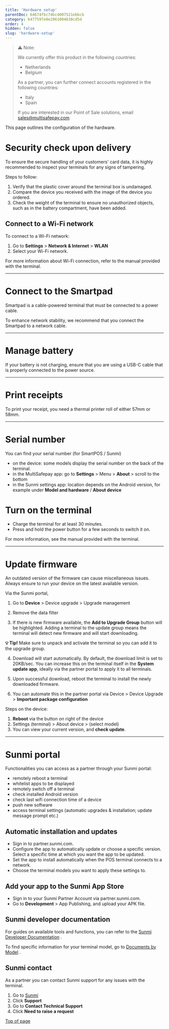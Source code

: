 ```yaml
---
title: 'Hardware setup'
parentDoc: 64674fbc74bc4007521ebbcb 
category: 6477597e0e2961004638cd5d
order: 4
hidden: false
slug: 'hardware-setup'
---
```


>
> ⚠️ Note:
> 
> We currently offer this product in the following countries:
> 
> - Netherlands
> - Belgium 
> 
> As a partner, you can further connect accounts registered in the following countries:
>
> - Italy 
> - Spain
>
> If you are interested in our Point of Sale solutions, email <sales@multisafepay.com>
>

This page outlines the configuration of the hardware.

# Security check upon delivery

To ensure the secure handling of your customers' card data, it is highly recommended to inspect your terminals for any signs of tampering.

Steps to follow:

1. Verify that the plastic cover around the terminal box is undamaged.
2. Compare the device you received with the image of the device you ordered.
3. Check the weight of the terminal to ensure no unauthorized objects, such as in the battery compartment, have been added.

## Connect to a Wi-Fi network

To connect to a Wi-Fi network:

1. Go to **Settings** > **Network & Internet** > **WLAN**
2. Select your Wi-Fi network.

For more information about Wi-Fi connection, refer to the manual provided with the terminal.

***

# Connect to the Smartpad

Smartpad is a cable-powered terminal that must be connected to a power cable. 

To enhance network stability, we recommend that you connect the Smartpad to a network cable.

***

# Manage battery

If your battery is not charging, ensure that you are using a USB-C cable that is properly connected to the power source.

***

# Print receipts

To print your receipt, you need a thermal printer roll of either 57mm or 58mm.

***

# Serial number

You can find your serial number (for SmartPOS / Sunmi)

- on the device: some models display the serial number on the back of the terminal. 
- in the MultiSafepay app: go to **Settings** > Menu > **About** > scroll to the bottom
- in the Sunmi settings app: location depends on the Android version, for example under **Model and hardware** / **About device** 

# Turn on the terminal

- Charge the terminal for at least 30 minutes.
- Press and hold the power button for a few seconds to switch it on.

For more information, see the manual provided with the terminal.

***



# Update firmware

An outdated version of the firmware can cause miscellaneous issues.
Always ensure to run your device on the latest available version. 

Via the Sunmi portal, 

1. Go to **Device** > Device upgrade > Upgrade management

2. Remove the data filter

3. If there is new firmware available, the **Add to Upgrade Group** button will be highlighted. 
Adding a terminal to the update group means the terminal will detect new firmware and will start downloading.

**💡 Tip!** Make sure to unpack and activate the terminal so you can add it to the upgrade group.

4. Download will start automatically. 
By default, the download limit is set to 20KB/sec. You can increase this on the terminal itself in the **System update app**, ideally via the partner portal to apply it to all terminals. 

5. Upon successful download, reboot the terminal to install the newly downloaded firmware.

6. You can automate this in the partner portal via 
Device > Device Upgrade > **Important package configuration**


Steps on the device:

1. **Reboot** via the button on right of the device 
2. Settings (terminal) > About device > (select model)
3. You can view your current version, and **check update**.

***

# Sunmi portal

Functionalities you can access as a partner through your Sunmi portal:

- remotely reboot a terminal 
- whitelist apps to be displayed
- remotely switch off a terminal
- check installed Android version
- check last wifi connection time of a device
- push new software 
- access terminal settings (automatic upgrades & installation; update message prompt etc.)


## Automatic installation and updates 

- Sign in to partner.sunmi.com.
- Configure the app to automatically update or choose a specific version. Select a specific time at which you want the app to be updated.
- Set the app to install automatically when the POS terminal connects to a network.
- Choose the terminal models you want to apply these settings to.

## Add your app to the Sunmi App Store

- Sign in to your Sunmi Partner Account via partner.sunmi.com.
- Go to **Development** > App Publishing, and upload your APK file.

## Sunmi developer documentation

For guides on available tools and functions, you can refer to the <a href="https://developer.sunmi.com/docs/en-US/index" target="_blank">Sunmi Developer Documentation</a> <i class="fa fa-external-link" style="font-size:12px;color:#8b929e"></i>. 

To find specific information for your terminal model, go to <a href="https://developer.sunmi.com/docs/en-US/ceghjk502/fcmeghjk546" target="_blank">Documents by Model</a> <i class="fa fa-external-link" style="font-size:12px;color:#8b929e"></i>.


## Sunmi contact

As a partner you can contact Sunmi support for any issues with the terminal.

1. Go to <a href="https://www.sunmi.com/en-US/" target="_blank">Sunmi</a> <i class="fa fa-external-link" style="font-size:12px;color:#8b929e"></i>
2. Click **Support**
3. Go to **Contact Technical Support**
4. Click **Need to raise a request**

[Top of page](#)